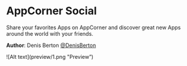 AppCorner Social
============

Share your favorites Apps on AppCorner and discover great new Apps around the world with your friends.

**Author**: Denis Berton [@DenisBerton](https://twitter.com/DenisBerton)

![Alt text](preview/1.png "Preview”) 
